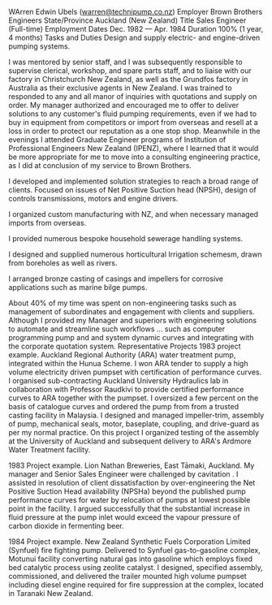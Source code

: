 WArren Edwin Ubels (warren@technipump.co.nz)
Employer	Brown Brothers Engineers
State/Province	Auckland (New Zealand)
Title	Sales Engineer (Full-time)
Employment Dates	Dec. 1982 — Apr. 1984
Duration	100% (1 year, 4 months)
Tasks and Duties
Design and supply electric- and engine-driven pumping systems.

I was mentored by senior staff, and I was subsequently responsible to supervise clerical, workshop, and spare parts staff, and to liaise with our factory in Christchurch New Zealand, as well as the Grundfos factory in Australia as their exclusive agents in New Zealand. I was trained to responded to any and all manor of inquiries with quotations and supply on order. My manager authorized and encouraged me to offer to deliver solutions to any customer's fluid pumping requirements, even if we had to buy in equipment from competitors or import from overseas and resell at a loss in order to protect our reputation as a one stop shop. Meanwhile in the evenings I attended Graduate Engineer programs of Institution of Professional Engineers New Zealand (IPENZ), where I learned that it would be more appropriate for me to move into a consulting engineering practice, as I did at conclusion of my service to Brown Brothers.

I developed and implemented solution strategies to reach a broad range of clients. Focused on issues of Net Positive Suction head (NPSH), design of controls transmissions, motors and engine drivers.

I organized custom manufacturing with NZ, and when necessary managed imports from overseas.

I provided numerous bespoke household sewerage handling systems.

I designed and supplied numerous horticultural Irrigation schemesm, drawn from boreholes as well as rivers.

I arranged bronze casting of casings and impellers for corrosive applications such as marine bilge pumps.

About 40% of my time was spent on non-engineering tasks such as management of subordinates and engagement with clients and suppliers. Although I provided my Manager and superiors with engineering solutions to automate and streamline such workflows ... such as computer programming pump and and system dynamic curves and integrating with the corporate quotation system.
Representative Projects
1983 project example. Auckland Regional Authority (ARA) water treatment pump, integrated within the Hunua Scheme. I won ARA tender to supply a high volume electricity driven pumpset with certification of performance curves. I organised sub-contracting Auckland University Hydraulics lab in collaboration with Professor Raudkivi to provide certified performance curves to ARA together with the pumpset. I oversized a few percent on the basis of catalogue curves and ordered the pump from from a trusted casting facility in Malaysia. I designed and managed impeller-trim, assembly of pump, mechanical seals, motor, baseplate, coupling, and drive-guard as per my normal practice. On this project I organized testing of the assembly at the University of Auckland and subsequent delivery to ARA's Ardmore Water Treatment facility.


1983 Project example. Lion Nathan Breweries, East Tāmaki, Auckland. My manager and Senior Sales Engineer were challenged by cavitation . I assisted in resolution of client dissatisfaction by over-engineering the Net Positive Suction Head availability (NPSHa) beyond the published pump performance curves for water by relocation of pumps at lowest possible point in the facility. I argued successfully that the substantial increase in fluid pressure at the pump inlet would exceed the vapour pressure of carbon dioxide in fermenting beer.


1984 Project example. New Zealand Synthetic Fuels Corporation Limited (Synfuel) fire fighting pump. Delivered to Synfuel gas-to-gasoline complex, Motunui facility converting natural gas into gasoline which employs fixed bed catalytic process using zeolite catalyst. I designed, specified assembly, commissioned, and delivered the trailer mounted high volume pumpset including diesel engine required for fire suppression at the complex, located in Taranaki New Zealand.
